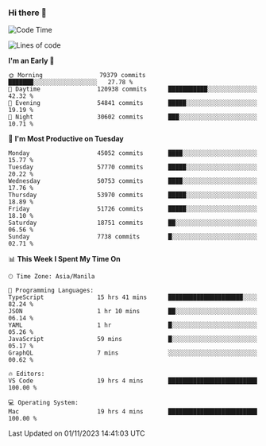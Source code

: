 ### Hi there 👋

<!--START_SECTION:waka-->
![Code Time](http://img.shields.io/badge/Code%20Time-4%2C481%20hrs%2033%20mins-blue)

![Lines of code](https://img.shields.io/badge/From%20Hello%20World%20I%27ve%20Written-109.1%20million%20lines%20of%20code-blue)

**I'm an Early 🐤** 

```text
🌞 Morning                79379 commits       ███████░░░░░░░░░░░░░░░░░░   27.78 % 
🌆 Daytime                120938 commits      ███████████░░░░░░░░░░░░░░   42.32 % 
🌃 Evening                54841 commits       █████░░░░░░░░░░░░░░░░░░░░   19.19 % 
🌙 Night                  30602 commits       ███░░░░░░░░░░░░░░░░░░░░░░   10.71 % 
```
📅 **I'm Most Productive on Tuesday** 

```text
Monday                   45052 commits       ████░░░░░░░░░░░░░░░░░░░░░   15.77 % 
Tuesday                  57770 commits       █████░░░░░░░░░░░░░░░░░░░░   20.22 % 
Wednesday                50753 commits       ████░░░░░░░░░░░░░░░░░░░░░   17.76 % 
Thursday                 53970 commits       █████░░░░░░░░░░░░░░░░░░░░   18.89 % 
Friday                   51726 commits       █████░░░░░░░░░░░░░░░░░░░░   18.10 % 
Saturday                 18751 commits       ██░░░░░░░░░░░░░░░░░░░░░░░   06.56 % 
Sunday                   7738 commits        █░░░░░░░░░░░░░░░░░░░░░░░░   02.71 % 
```


📊 **This Week I Spent My Time On** 

```text
🕑︎ Time Zone: Asia/Manila

💬 Programming Languages: 
TypeScript               15 hrs 41 mins      █████████████████████░░░░   82.24 % 
JSON                     1 hr 10 mins        ██░░░░░░░░░░░░░░░░░░░░░░░   06.14 % 
YAML                     1 hr                █░░░░░░░░░░░░░░░░░░░░░░░░   05.26 % 
JavaScript               59 mins             █░░░░░░░░░░░░░░░░░░░░░░░░   05.17 % 
GraphQL                  7 mins              ░░░░░░░░░░░░░░░░░░░░░░░░░   00.62 % 

🔥 Editors: 
VS Code                  19 hrs 4 mins       █████████████████████████   100.00 % 

💻 Operating System: 
Mac                      19 hrs 4 mins       █████████████████████████   100.00 % 
```


 Last Updated on 01/11/2023 14:41:03 UTC
<!--END_SECTION:waka-->


<!--
**rad182/rad182** is a ✨ _special_ ✨ repository because its `README.md` (this file) appears on your GitHub profile.

Here are some ideas to get you started:

- 🔭 I’m currently working on ...
- 🌱 I’m currently learning ...
- 👯 I’m looking to collaborate on ...
- 🤔 I’m looking for help with ...
- 💬 Ask me about ...
- 📫 How to reach me: ...
- 😄 Pronouns: ...
- ⚡ Fun fact: ...
-->
